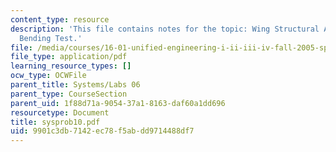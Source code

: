 ```yaml
---
content_type: resource
description: 'This file contains notes for the topic: Wing Structural Analysis and
  Bending Test.'
file: /media/courses/16-01-unified-engineering-i-ii-iii-iv-fall-2005-spring-2006/9901c3db7142ec78f5abdd9714488df7_sysprob10.pdf
file_type: application/pdf
learning_resource_types: []
ocw_type: OCWFile
parent_title: Systems/Labs 06
parent_type: CourseSection
parent_uid: 1f88d71a-9054-37a1-8163-daf60a1dd696
resourcetype: Document
title: sysprob10.pdf
uid: 9901c3db-7142-ec78-f5ab-dd9714488df7
---
```


